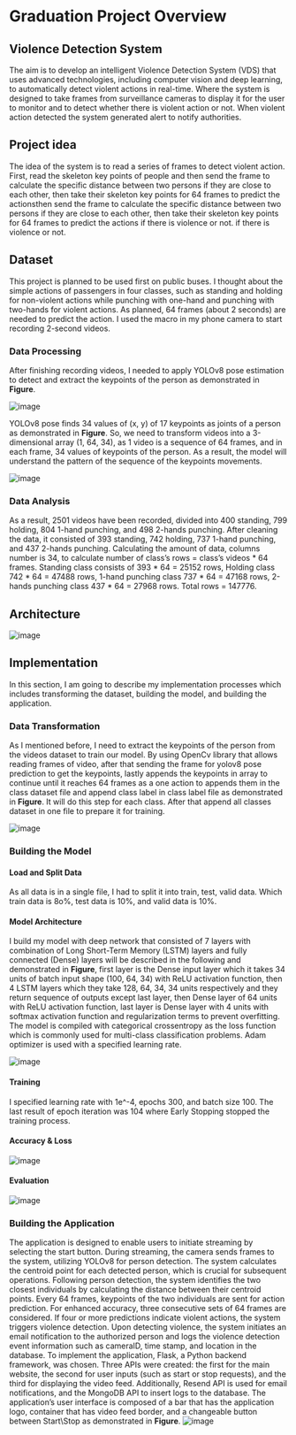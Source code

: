 # Graduation Project Overview
## Violence Detection System 
The aim is to develop an intelligent Violence Detection System (VDS) that uses advanced technologies, including computer vision and deep learning, to automatically detect violent actions in real-time. Where the system is designed to take frames from surveillance cameras to display it for the user to monitor and to detect whether there is violent action or not. When violent action detected the system generated alert to notify authorities.

## Project idea 
The idea of the system is to read a series of frames to detect violent action. First, read the skeleton key points of people and then send the frame to calculate the specific distance between two persons if they are close to each other, then take their skeleton key points for 64 frames to predict the actionsthen send the frame to calculate the specific distance between two persons if they are close to each other, then take their skeleton key points for 64 frames to predict the actions if there is violence or not. if there is violence or not.

## Dataset
This project is planned to be used first on public buses. I thought about the simple actions of passengers in four classes, such as standing and holding for non-violent actions while punching with one-hand and punching with two-hands for violent actions. As planned, 64 frames (about 2 seconds) are needed to predict the action. I used the macro in my phone camera to start recording 2-second videos.
### Data Processing
After finishing recording videos, I needed to apply YOLOv8 pose estimation to detect and extract the keypoints of the person as demonstrated in **Figure**.

![image](https://github.com/Abdallah-Elghandour/Violence-Detection-System/assets/132736956/9e6b6c00-4f1e-4eb4-8d4d-2dfcd8068e0a)

YOLOv8 pose finds 34 values of (x, y) of 17 keypoints as joints of a person as demonstrated in **Figure**. So, we need to transform videos into a 3-dimensional array (1, 64, 34), as 1 video is a sequence of 64 frames, and in each frame, 34 values of keypoints of the person. As a result, the model will understand the pattern of the sequence of the keypoints movements.

![image](https://github.com/Abdallah-Elghandour/Violence-Detection-System/assets/132736956/e28abef0-2abd-46ae-9581-8e2d717b250a)

### Data Analysis
As a result, 2501 videos have been recorded, divided into 400 standing, 799 holding, 804 1-hand punching, and 498 2-hands punching. After cleaning the data, it consisted of 393 standing, 742 holding, 737 1-hand punching, and 437 2-hands punching. Calculating the amount of data, columns number is 34, to calculate number of class’s rows = class’s videos * 64 frames. Standing class consists of 393 * 64 = 25152 rows, Holding class 742 * 64 = 47488 rows, 1-hand punching class 737 * 64 = 47168 rows, 2-hands punching class 437 * 64 = 27968 rows. Total rows = 147776.


## Architecture

![image](https://github.com/Abdallah-Elghandour/Violence-Detection-System/assets/132736956/c4238960-a61a-4fd9-98ca-5836694841c5)

## Implementation
In this section, I am going to describe my implementation processes which includes transforming the dataset, building the model, and building the application.
### Data Transformation
As I mentioned before, I need to extract the keypoints of the person from the videos dataset to train our model. By using OpenCv library that allows reading frames of video, after that sending the frame for yolov8 pose prediction to get the keypoints, lastly appends the keypoints in array to continue until it reaches 64 frames as a one action to appends them in the class dataset file and append class label in class label file as demonstrated in **Figure**. It will do this step for each class. After that append all classes dataset in one file to prepare it for training. 

![image](https://github.com/Abdallah-Elghandour/Violence-Detection-System/assets/132736956/21746e59-f48c-48ba-b38f-ba9b11373cdd)

### Building the Model
#### Load and Split Data
As all data is in a single file, I had to split it into train, test, valid data. Which train data is 8o%, test data is 10%, and valid data is 10%.
#### Model Architecture
I
 build my model with deep network that consisted of 7 layers with combination of
Long Short-Term Memory (LSTM) layers and fully connected (Dense) layers will be
described in the following and demonstrated in **Figure**, first layer is
the Dense input layer which it takes 34 units of batch input shape (100, 64,
34) with ReLU activation function, then 4 LSTM layers which they take 128, 64,
34, 34 units respectively and they return sequence of outputs except last
layer, then Dense layer of 64 units with ReLU activation function, last layer is
Dense layer with 4 units with softmax activation function and regularization
terms to prevent overfitting. The model is compiled with categorical
crossentropy as the loss function which is commonly used for multi-class
classification problems. Adam optimizer is used with a specified learning rate.

![image](https://github.com/Abdallah-Elghandour/Violence-Detection-System/assets/132736956/2d012f4f-05c3-43b5-99a8-e353a56fadec)

#### Training
 I specified learning rate with 1e^-4, epochs 300, and batch size 100. 	The last result of epoch iteration was 104 where Early Stopping stopped the training process.
#### Accuracy & Loss
![image](https://github.com/Abdallah-Elghandour/Violence-Detection-System/assets/132736956/ebab07f2-ad68-4fa7-9322-d1dac8b3266f)

#### Evaluation
![image](https://github.com/Abdallah-Elghandour/Violence-Detection-System/assets/132736956/d67dd89b-5158-4a16-be9b-f1aeef80f936)

### Building the Application
The application is designed to enable users to initiate streaming by selecting the start button. During streaming, the camera sends frames to the system, utilizing YOLOv8 for person detection. The system calculates the centroid point for each detected person, which is crucial for subsequent operations. Following person detection, the system identifies the two closest individuals by calculating the distance between their centroid points. Every 64 frames, keypoints of the two individuals are sent for action prediction. For enhanced accuracy, three consecutive sets of 64 frames are considered. If four or more predictions indicate violent actions, the system triggers violence detection. Upon detecting violence, the system initiates an email notification to the authorized person and logs the violence detection event information such as cameraID, time stamp, and location in the database.
To implement the application, Flask, a Python backend framework, was chosen. Three APIs were created: the first for the main website, the second for user inputs (such as start or stop requests), and the third for displaying the video feed. Additionally, Resend API is used for email notifications, and the MongoDB API to insert logs to the database.
The application’s user interface is composed of a bar that has the application logo, container that has video feed border, and a changeable button between Start\Stop as demonstrated in **Figure**.
![image](https://github.com/Abdallah-Elghandour/Violence-Detection-System/assets/132736956/931a3c27-0783-488f-8109-195e174f56a6)
